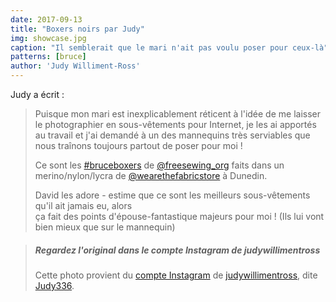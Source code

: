 ```yaml
---
date: 2017-09-13
title: "Boxers noirs par Judy"
img: showcase.jpg
caption: "Il semblerait que le mari n'ait pas voulu poser pour ceux-là"
patterns: [bruce]
author: 'Judy Williment-Ross'
---
```

Judy a écrit :

> Puisque mon mari est inexplicablement réticent à l'idée de me laisser le photographier 
> en sous-vêtements pour Internet, je les ai apportés au travail et j'ai demandé à un des mannequins 
> très serviables que nous traînons toujours partout de poser pour moi ! 
> 
> Ce sont les [#bruceboxers](https://www.instagram.com/explore/tags/bruceboxers/) 
> de [@freesewing_org](https://www.instagram.com/freesewing_org/) faits dans un 
> merino/nylon/lycra de [@wearethefabricstore](https://www.instagram.com/wearethefabricstore/) 
> à Dunedin. 
>
> David les adore - estime que ce sont les meilleurs sous-vêtements qu'il ait jamais eu, alors  
> ça fait des points d'épouse-fantastique majeurs pour moi ! 
> (Ils lui vont bien mieux que sur le mannequin)

> ##### Regardez l'original dans le compte Instagram de judywillimentross
>
> Cette photo provient du [compte Instagram](https://www.instagram.com/p/BZAT_btB_dq/)
> de [judywillimentross](https://www.instagram.com/judywillimentross/), dite [Judy336](/users/qdzpx).
